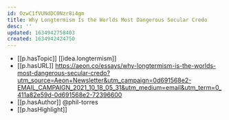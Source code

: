 ```yaml
---
id: OzwC1fVUNdDC0Nzr8i4gm
title: Why Longtermism Is the Worlds Most Dangerous Secular Credo
desc: ''
updated: 1634942758403
created: 1634942424750
---
```


- [[p.hasTopic]] [[idea.longtermism]]
- [[p.hasURL]] https://aeon.co/essays/why-longtermism-is-the-worlds-most-dangerous-secular-credo?utm_source=Aeon+Newsletter&utm_campaign=0d691568e2-EMAIL_CAMPAIGN_2021_10_18_05_31&utm_medium=email&utm_term=0_411a82e59d-0d691568e2-72396600
- [[p.hasAuthor]] @phil-torres
- [[p.hasHighlight]]
